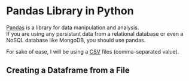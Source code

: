 # Pandas Library in Python
[Pandas](https://pandas.pydata.org/) is a library for data manipulation and analysis. <br />
If you are using any persistant data from a relational database or even a NoSQL database like MongoDB, you should use pandas. 

For sake of ease, I will be using a [CSV](https://www.howtogeek.com/348960/what-is-a-csv-file-and-how-do-i-open-it/) files (comma-separated value).

## Creating a Dataframe from a File

```Python

```
